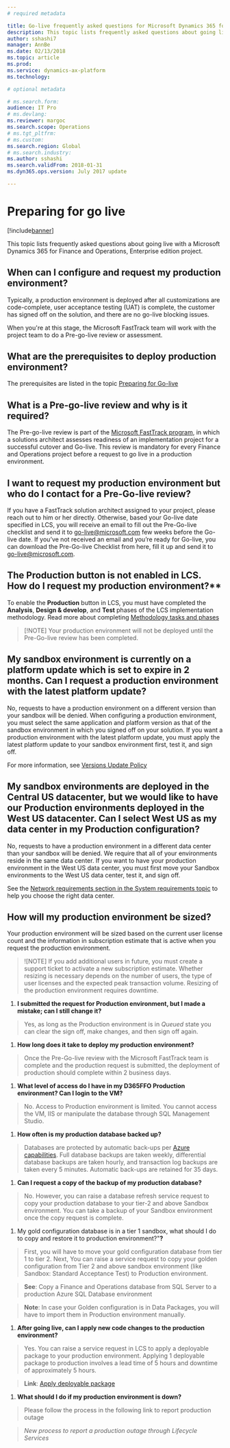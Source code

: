 ```yaml
---
# required metadata

title: Go-live frequently asked questions for Microsoft Dynamics 365 for Finance and Operations 
description: This topic lists frequently asked questions about going live with a Microsoft Dynamics 365 for Finance and Operations, Enterprise edition project.
author: sshashi7
manager: AnnBe
ms.date: 02/13/2018
ms.topic: article
ms.prod: 
ms.service: dynamics-ax-platform
ms.technology: 

# optional metadata

# ms.search.form:  
audience: IT Pro
# ms.devlang: 
ms.reviewer: margoc
ms.search.scope: Operations
# ms.tgt_pltfrm: 
# ms.custom: 
ms.search.region: Global
# ms.search.industry: 
ms.author: sshashi
ms.search.validFrom: 2018-01-31
ms.dyn365.ops.version: July 2017 update

---
```


# Preparing for go live

[!include[banner](../includes/banner.md)]

This topic lists frequently asked questions about going live with a Microsoft Dynamics 365 for Finance and Operations, Enterprise edition project.

## When can I configure and request my production environment?

Typically, a production environment is deployed after all customizations are code-complete, user acceptance testing (UAT) is complete, the customer has signed off on the solution, and there are no go-live blocking issues.

When you're at this stage, the Microsoft FastTrack team will work with the project team to do a Pre-go-live review or assessment.

## What are the prerequisites to deploy production environment?

The prerequisites are listed in the topic [Preparing for Go-live](prepare-go-live.md)

## What is a Pre-go-live review and why is it required?

The Pre-go-live review is part of the [Microsoft FastTrack program](../fin-and-ops/get-started/fasttrack-dynamics-365-overview.md), in which a solutions architect assesses readiness of an implementation project for a successful cutover and Go-live. This review is mandatory for every Finance and Operations project before a request to go live in a production environment.

## I want to request my production environment but who do I contact for a Pre-Go-live review?

If you have a FastTrack solution architect assigned to your project, please reach out to him or her directly. Otherwise, based your Go-live date specified in LCS, you will receive an email to fill out the Pre-Go-live checklist and send it to <go-live@microsoft.com> few weeks before the Go-live date. If you’ve not received an email and you’re ready for Go-live, you can download the Pre-Go-live Checklist from here, fill it up and send it to <go-live@microsoft.com>.

## The Production button is not enabled in LCS. How do I request my production environment?**

To enable the **Production** button in LCS, you must have completed the **Analysis**, **Design & develop**, and **Test** phases of the LCS implementation methodology. Read more about completing [Methodology tasks and phases](../dev-itpro/lifecycle-services/lcs-works-lcs.md)

>   [!NOTE]
>   Your production environment will not be deployed until the Pre-Go-live review has been completed.

##  My sandbox environment is currently on a platform update which is set to expire in 2 months. Can I request a production environment with the latest platform update?

No, requests to have a production environment on a different version than your sandbox will be denied. When configuring a production environment, you must select the same application and platform version as that of the sandbox environment in which you signed off on your solution. If you want a production environment with the latest platform update, you must apply the latest platform update to your sandbox environment first, test it, and sign off.

For more information, see [Versions Update Policy](../dev-itpro/migration-upgrade/versions-update-policy.md)

## My sandbox environments are deployed in the Central US datacenter, but we would like to have our Production environments deployed in the West US datacenter. Can I select West US as my data center in my Production configuration?

No, requests to have a production environment in a different data center than your sandbox will be denied. We require that all of your environments reside in the same data center. If you want to have your production environment in the West US data center, you must first move your Sandbox environments to the West US data center, test it, and sign off.

See the [Network requirements section in the System requirements topic](/fin-and-ops/get-started/system-requirements.md#network-requirements) to help you choose the right data center.

## How will my production environment be sized?

Your production environment will be sized based on the current user license count and the information in subscription estimate that is active when you request the production environment.

> ![NOTE]
> If you add additional users in future, you must create a support ticket to activate a new subscription estimate. Whether resizing is necessary depends on the number of users, the type of user licenses and the expected peak transaction volume. Resizing of the production environment requires downtime.

1.  **I submitted the request for Production environment, but I made a mistake;
    can I still change it?**

>   Yes, as long as the Production environment is in *Queued* state you can
>   clear the sign off, make changes, and then sign off again.

1.  **How long does it take to deploy my production environment?**

>   Once the Pre-Go-live review with the Microsoft FastTrack team is complete
>   and the production request is submitted, the deployment of production should
>   complete within 2 business days.

1.  **What level of access do I have in my D365FFO Production environment? Can I
    login to the VM?**

>   No. Access to Production environment is limited. You cannot access the VM,
>   IIS or manipulate the database through SQL Management Studio.

1.  **How often is my production database backed up?**

>   Databases are protected by automatic back-ups per [Azure
>   capabilities](https://docs.microsoft.com/en-us/azure/sql-database/sql-database-automated-backups).
>   Full database backups are taken weekly, differential database backups are
>   taken hourly, and transaction log backups are taken every 5 minutes.
>   Automatic back-ups are retained for 35 days.

1.  **Can I request a copy of the backup of my production database?**

>   No. However, you can raise a database refresh service request to copy your
>   production database to your tier-2 and above Sandbox environment. You can
>   take a backup of your Sandbox environment once the copy request is complete.

1.  My gold configuration database is in a tier 1 sandbox, what should I do to
    copy and restore it to production environment?"**?**

>   First, you will have to move your gold configuration database from tier 1 to
>   tier 2. Next, You can raise a service request to copy your golden
>   configuration from Tier 2 and above sandbox environment (like Sandbox:
>   Standard Acceptance Test) to Production environment.

>   **See**: Copy a Finance and Operations database from SQL Server to a
>   production Azure SQL Database environment

>   **Note**: In case your Golden configuration is in Data Packages, you will
>   have to import them in Production environment manually.

1.  **After going live, can I apply new code changes to the production
    environment?**

>   Yes. You can raise a service request in LCS to apply a deployable package to
>   your production environment. Applying 1 deployable package to production
>   involves a lead time of 5 hours and downtime of approximately 5 hours.

>   **Link**: [Apply deployable package
>   ](https://docs.microsoft.com/en-us/dynamics365/unified-operations/dev-itpro/deployment/apply-deployable-package-system)

1.  **What should I do if my production environment is down?**

>   Please follow the process in the following link to report production outage

>   *New process to report a production outage through Lifecycle Services*



